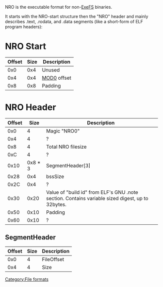 NRO is the executable format for non-[ExeFS](ExeFS.md "wikilink")
binaries.

It starts with the NRO-start structure then the "NRO" header and mainly
describes .text, .rodata, and .data segments (like a short-form of ELF
program headers):

# NRO Start

| Offset | Size | Description                      |
| ------ | ---- | -------------------------------- |
| 0x0    | 0x4  | Unused                           |
| 0x4    | 0x4  | [MOD0](NSO.md "wikilink") offset |
| 0x8    | 0x8  | Padding                          |

# NRO Header

| Offset | Size     | Description                                                                                      |
| ------ | -------- | ------------------------------------------------------------------------------------------------ |
| 0x0    | 4        | Magic "NRO0"                                                                                     |
| 0x4    | 4        | ?                                                                                                |
| 0x8    | 4        | Total NRO filesize                                                                               |
| 0xC    | 4        | ?                                                                                                |
| 0x10   | 0x8 \* 3 | SegmentHeader\[3\]                                                                               |
| 0x28   | 0x4      | bssSize                                                                                          |
| 0x2C   | 0x4      | ?                                                                                                |
| 0x30   | 0x20     | Value of "build id" from ELF's GNU .note section. Contains variable sized digest, up to 32bytes. |
| 0x50   | 0x10     | Padding                                                                                          |
| 0x60   | 0x10     | ?                                                                                                |

## SegmentHeader

| Offset | Size | Description |
| ------ | ---- | ----------- |
| 0x0    | 4    | FileOffset  |
| 0x4    | 4    | Size        |

[Category:File formats](Category:File_formats "wikilink")
